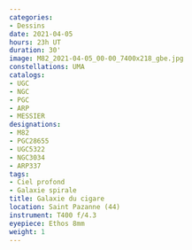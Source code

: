```yaml
---
categories:
- Dessins
date: 2021-04-05
hours: 23h UT
duration: 30'
image: M82_2021-04-05_00-00_7400x218_gbe.jpg
constellations: UMA
catalogs:
- UGC
- NGC
- PGC
- ARP
- MESSIER
designations:
- M82
- PGC28655 
- UGC5322  
- NGC3034
- ARP337
tags:
- Ciel profond
- Galaxie spirale 
title: Galaxie du cigare
location: Saint Pazanne (44)
instrument: T400 f/4.3
eyepiece: Ethos 8mm
weight: 1
---
```


